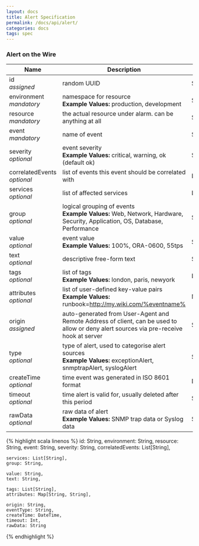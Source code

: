 ```yaml
---
layout: docs
title: Alert Specification
permalink: /docs/api/alert/
categories: docs
tags: spec
---
```


### Alert on the Wire

Name | Description | Type
----- | ----------- | ----
id<br>_assigned_ | random UUID | String
environment<br>_mandatory_ | namespace for resource<br>**Example Values:** production, development | String
resource<br>_mandatory_ | the actual resource under alarm. can be anything at all | String
event<br>_mandatory_ | name of event | String
severity<br>_optional_ | event severity<br>**Example Values:**  critical, warning, ok (default ok) | String
correlatedEvents<br>_optional_ | list of events this event should be correlated with | List
services<br>_optional_ | list of affected services | List
group<br>_optional_ | logical grouping of events<br>**Example Values:** Web, Network, Hardware, Security, Application, OS, Database, Performance | String
value<br>_optional_ | event value <br>**Example Values:** 100%, ORA-0600, 55tps | String
text<br>_optional_ | descriptive free-form text | String
tags<br>_optional_ | list of tags <br>**Example Values:** london, paris, newyork | List
attributes<br>_optional_ | list of user-defined key-value pairs <br>**Example Values:** runbook=http://my.wiki.com/%eventname% | Map
origin<br>_assigned_ | auto-generated from User-Agent and Remote Address of client, can be used to allow or deny alert sources via pre-receive hook at server | String
type<br>_optional_ | type of alert, used to categorise alert sources <br>**Example Values:** exceptionAlert, snmptrapAlert, syslogAlert | String
createTime<br>_optional_ | time event was generated in ISO 8601 format | DateTime
timeout<br>_optional_ | time alert is valid for, usually deleted after this period | String
rawData<br>_optional_ | raw data of alert <br>**Example Values:** SNMP trap data or Syslog data | String

{% highlight scala linenos %}
    id: String,
    environment: String,
    resource: String,
    event: String,
    severity: String,
    correlatedEvents: List[String],

    services: List[String],
    group: String,

    value: String,
    text: String,

    tags: List[String],
    attributes: Map[String, String],

    origin: String,
    eventType: String,
    createTime: DateTime,
    timeout: Int,
    rawData: String
{% endhighlight %}